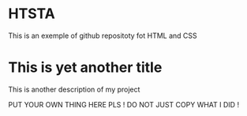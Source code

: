 # HTSTA 
This is an exemple of github repositoty fot HTML and CSS
# This is yet another title
This is another description of my project

 PUT YOUR OWN THING HERE PLS !
 DO NOT JUST COPY WHAT I DID !